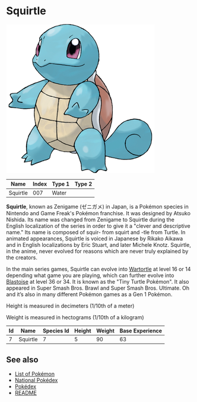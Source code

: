 # Squirtle


![Squirtle](images/007.png)

| **Name** | **Index** | **Type 1** | **Type 2** |
|----|----|----|----|
| Squirtle | 007 | Water  |  |

**Squirtle**, known as Zenigame (&#x30bc;&#x30cb;&#x30ac;&#x30e1;) in Japan, is a Pok&#x00e9;mon species in Nintendo and Game Freak's Pok&#x00e9;mon franchise. It was designed by Atsuko Nishida. Its name was changed from Zenigame to Squirtle during the English localization of the series in order to give it a "clever and descriptive name." Its name is composed of squir- from squirt and -tle from Turtle. In animated appearances, Squirtle is voiced in Japanese by Rikako Aikawa and in English localizations by Eric Stuart, and later Michele Knotz. Squirtle, in the anime, never evolved for reasons which are never truly explained by the creators.

In the main series games, Squirtle can evolve into [Wartortle](Wartortle.md) at level 16 or 14 depending what game you are playing, which can further evolve into [Blastoise](Blastoise.md) at level 36 or 34. It is known as the "Tiny Turtle Pok&#x00e9;mon". It also appeared in Super Smash Bros. Brawl and Super Smash Bros. Ultimate. Oh and it&#x2019;s also in many different Pok&#x00e9;mon games as a Gen 1 Pok&#x00e9;mon.

Height is measured in decimeters (1/10th of a meter)

Weight is measured in hectograms (1/10th of a kilogram)

| **Id** | **Name** | **Species Id** | **Height** | **Weight** | **Base Experience** |
|--------|----------|----------------|------------|------------|---------------------|
| 7 | Squirtle | 7 | 5 | 90 | 63 |


## See also

- [List of Pokémon](../pokemon.md)
- [National Pokédex](../national_pokedex.md)
- [Pokédex](../pokedex.md)
- [README](../README.md)
